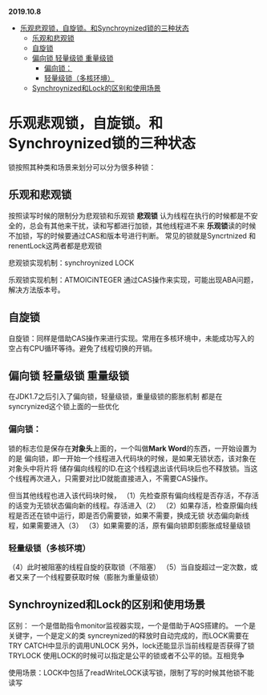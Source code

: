 **2019.10.8**

   * [乐观悲观锁，自旋锁。和Synchroynized锁的三种状态](#乐观悲观锁自旋锁和synchroynized锁的三种状态)
      * [乐观和悲观锁](#乐观和悲观锁)
      * [自旋锁](#自旋锁)
      * [偏向锁 轻量级锁 重量级锁](#偏向锁-轻量级锁-重量级锁)
         * [偏向锁：](#偏向锁)
         * [轻量级锁（多核环境）](#轻量级锁多核环境)
      * [Synchroynized和Lock的区别和使用场景](#synchroynized和lock的区别和使用场景)


# 乐观悲观锁，自旋锁。和Synchroynized锁的三种状态
锁按照其种类和场景来划分可以分为很多种锁：

## 乐观和悲观锁
按照读写时候的限制分为悲观锁和乐观锁
**悲观锁** 认为线程在执行的时候都是不安全的，总会有其他来干扰，读和写都进行加锁，其他线程进不来
**乐观锁**读的时候不加锁，写的时候要通过CAS和版本号进行判断。
常见的锁就是Syncrtnized 和renentLock这两者都是悲观锁

悲观锁实现机制：synchroynized LOCK

乐观锁实现机制：ATMOICiNTEGER 通过CAS操作来实现，可能出现ABA问题，解决方法版本号。

## 自旋锁
自旋锁：同样是借助CAS操作来进行实现。常用在多核环境中，未能成功写入的空占有CPU循环等待。避免了线程切换的开销。

## 偏向锁 轻量级锁 重量级锁

在JDK1.7之后引入了偏向锁，轻量级锁，重量级锁的膨胀机制
都是在syncrynized这个锁上面的一些优化

### 偏向锁：
锁的标志位是保存在**对象头**上面的，一个叫做**Mark Word**的东西，一开始设置为的是
偏向锁，即一开始一个线程进入代码块的时候，是如果无锁状态，该对象在对象头中将片将
储存偏向线程的ID.在这个线程退出该代码块后也不释放锁。当这个线程再次进入，只需要对比ID就能直接进入，不需要CAS操作。

但当其他线程也进入该代码块时候，
（1）先检查原有偏向线程是否存活，不存活的话变为无锁状态偏向新的线程。存活进入（2）
（2）如果存活，检查原偏向线程是否还在锁中运行，即是否仍需要锁，如果不需要，换成无锁
状态偏向新线程，如果需要进入（3）
（3）如果需要的活，原有偏向锁即刻膨胀成轻量级锁

### 轻量级锁（多核环境）
（4）此时被阻塞的线程自旋的获取锁（不阻塞）
（5）当自旋超过一定次数，或者又来了一个线程要获取时候（膨胀为重量级锁）


## Synchroynized和Lock的区别和使用场景
区别：
一个是借助指令monitor监视器实现，一个是借助于AQS搭建的。
一个是关键字，一个是定义的类
syncreynized的释放时自动完成的，而LOCK需要在TRY CATCH中显示的调用UNLOCK
另外，lock还能显示当前线程是否获得了锁 TRYLOCK
使用LOCK的时候可以指定是公平的锁或者不公平的锁。互相竞争

使用场景：LOCK中包括了readWriteLOCK读写锁，限制了写的时候其他锁不能读写




